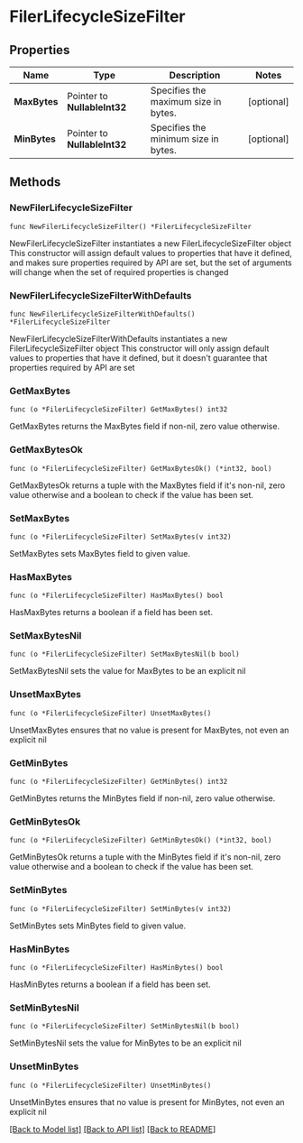 # FilerLifecycleSizeFilter

## Properties

Name | Type | Description | Notes
------------ | ------------- | ------------- | -------------
**MaxBytes** | Pointer to **NullableInt32** | Specifies the maximum size in bytes. | [optional] 
**MinBytes** | Pointer to **NullableInt32** | Specifies the minimum size in bytes. | [optional] 

## Methods

### NewFilerLifecycleSizeFilter

`func NewFilerLifecycleSizeFilter() *FilerLifecycleSizeFilter`

NewFilerLifecycleSizeFilter instantiates a new FilerLifecycleSizeFilter object
This constructor will assign default values to properties that have it defined,
and makes sure properties required by API are set, but the set of arguments
will change when the set of required properties is changed

### NewFilerLifecycleSizeFilterWithDefaults

`func NewFilerLifecycleSizeFilterWithDefaults() *FilerLifecycleSizeFilter`

NewFilerLifecycleSizeFilterWithDefaults instantiates a new FilerLifecycleSizeFilter object
This constructor will only assign default values to properties that have it defined,
but it doesn't guarantee that properties required by API are set

### GetMaxBytes

`func (o *FilerLifecycleSizeFilter) GetMaxBytes() int32`

GetMaxBytes returns the MaxBytes field if non-nil, zero value otherwise.

### GetMaxBytesOk

`func (o *FilerLifecycleSizeFilter) GetMaxBytesOk() (*int32, bool)`

GetMaxBytesOk returns a tuple with the MaxBytes field if it's non-nil, zero value otherwise
and a boolean to check if the value has been set.

### SetMaxBytes

`func (o *FilerLifecycleSizeFilter) SetMaxBytes(v int32)`

SetMaxBytes sets MaxBytes field to given value.

### HasMaxBytes

`func (o *FilerLifecycleSizeFilter) HasMaxBytes() bool`

HasMaxBytes returns a boolean if a field has been set.

### SetMaxBytesNil

`func (o *FilerLifecycleSizeFilter) SetMaxBytesNil(b bool)`

 SetMaxBytesNil sets the value for MaxBytes to be an explicit nil

### UnsetMaxBytes
`func (o *FilerLifecycleSizeFilter) UnsetMaxBytes()`

UnsetMaxBytes ensures that no value is present for MaxBytes, not even an explicit nil
### GetMinBytes

`func (o *FilerLifecycleSizeFilter) GetMinBytes() int32`

GetMinBytes returns the MinBytes field if non-nil, zero value otherwise.

### GetMinBytesOk

`func (o *FilerLifecycleSizeFilter) GetMinBytesOk() (*int32, bool)`

GetMinBytesOk returns a tuple with the MinBytes field if it's non-nil, zero value otherwise
and a boolean to check if the value has been set.

### SetMinBytes

`func (o *FilerLifecycleSizeFilter) SetMinBytes(v int32)`

SetMinBytes sets MinBytes field to given value.

### HasMinBytes

`func (o *FilerLifecycleSizeFilter) HasMinBytes() bool`

HasMinBytes returns a boolean if a field has been set.

### SetMinBytesNil

`func (o *FilerLifecycleSizeFilter) SetMinBytesNil(b bool)`

 SetMinBytesNil sets the value for MinBytes to be an explicit nil

### UnsetMinBytes
`func (o *FilerLifecycleSizeFilter) UnsetMinBytes()`

UnsetMinBytes ensures that no value is present for MinBytes, not even an explicit nil

[[Back to Model list]](../README.md#documentation-for-models) [[Back to API list]](../README.md#documentation-for-api-endpoints) [[Back to README]](../README.md)


